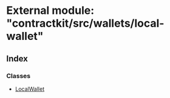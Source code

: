 # External module: "contractkit/src/wallets/local-wallet"

## Index

### Classes

* [LocalWallet](../classes/_contractkit_src_wallets_local_wallet_.localwallet.md)
